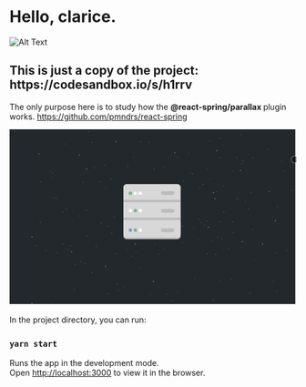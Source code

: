 <h1> Hello, clarice. </h1>

![Alt Text](https://media.giphy.com/media/146NwA4ucisPoA/giphy.gif)

<h2>This is just a <strong> copy</strong> of the project: https://codesandbox.io/s/h1rrv </h2>

The only purpose here is to study how the <strong>@react-spring/parallax </strong> plugin works. https://github.com/pmndrs/react-spring


![Alt Text](public/show.gif)


In the project directory, you can run:

### `yarn start`

Runs the app in the development mode.\
Open [http://localhost:3000](http://localhost:3000) to view it in the browser.



